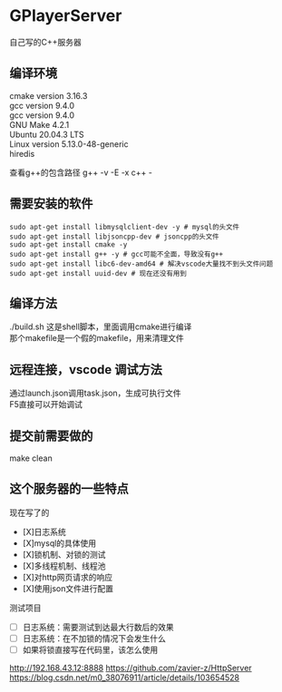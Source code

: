 # GPlayerServer
自己写的C++服务器


## 编译环境
cmake version 3.16.3 <br/>
gcc version 9.4.0 <br/>
gcc version 9.4.0 <br/>
GNU Make 4.2.1 <br/>
Ubuntu 20.04.3 LTS <br/>
Linux version 5.13.0-48-generic <br/>
hiredis

查看g++的包含路径
g++ -v -E -x c++ - 
## 需要安装的软件
```shell
sudo apt-get install libmysqlclient-dev -y # mysql的头文件
sudo apt-get install libjsoncpp-dev # jsoncpp的头文件
sudo apt-get install cmake -y
sudo apt-get install g++ -y # gcc可能不全面，导致没有g++
sudo apt-get install libc6-dev-amd64 # 解决vscode大量找不到头文件问题
sudo apt-get install uuid-dev # 现在还没有用到
```

## 编译方法
./build.sh  这是shell脚本，里面调用cmake进行编译 <br/>
那个makefile是一个假的makefile，用来清理文件 

## 远程连接，vscode 调试方法
通过launch.json调用task.json，生成可执行文件 <br/>
F5直接可以开始调试

## 提交前需要做的
make clean

## 这个服务器的一些特点
现在写了的
+ [X]日志系统
+ [X]mysql的具体使用
+ [X]锁机制、对锁的测试
+ [X]多线程机制、线程池
+ [X]对http网页请求的响应
+ [X]使用json文件进行配置

测试项目
+ [ ] 日志系统：需要测试到达最大行数后的效果
+ [ ] 日志系统：在不加锁的情况下会发生什么
+ [ ] 如果将锁直接写在代码里，该怎么使用

http://192.168.43.12:8888
https://github.com/zavier-z/HttpServer
https://blog.csdn.net/m0_38076911/article/details/103654528